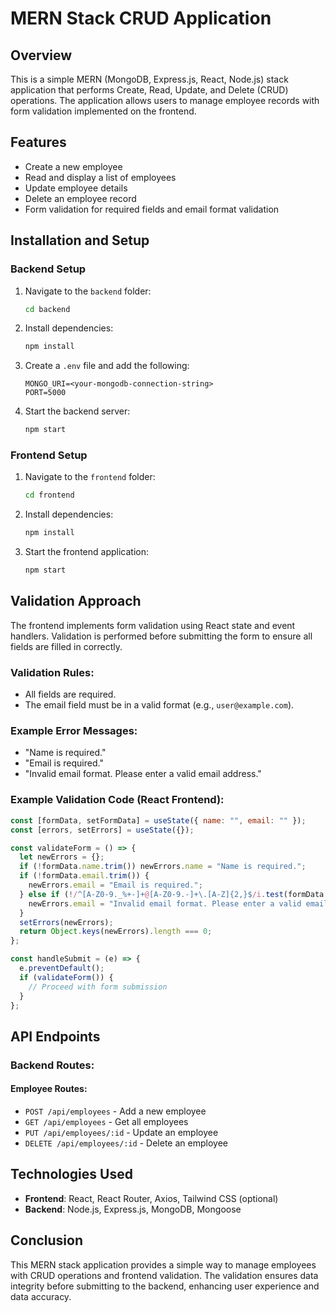 # MERN Stack CRUD Application

## Overview
This is a simple MERN (MongoDB, Express.js, React, Node.js) stack application that performs Create, Read, Update, and Delete (CRUD) operations. The application allows users to manage employee records with form validation implemented on the frontend.

## Features
- Create a new employee
- Read and display a list of employees
- Update employee details
- Delete an employee record
- Form validation for required fields and email format validation

## Installation and Setup

### Backend Setup
1. Navigate to the `backend` folder:
   ```sh
   cd backend
   ```
2. Install dependencies:
   ```sh
   npm install
   ```
3. Create a `.env` file and add the following:
   ```env
   MONGO_URI=<your-mongodb-connection-string>
   PORT=5000
   ```
4. Start the backend server:
   ```sh
   npm start
   ```

### Frontend Setup
1. Navigate to the `frontend` folder:
   ```sh
   cd frontend
   ```
2. Install dependencies:
   ```sh
   npm install
   ```
3. Start the frontend application:
   ```sh
   npm start
   ```

## Validation Approach

The frontend implements form validation using React state and event handlers. Validation is performed before submitting the form to ensure all fields are filled in correctly.

### Validation Rules:
- All fields are required.
- The email field must be in a valid format (e.g., `user@example.com`).

### Example Error Messages:
- "Name is required."
- "Email is required."
- "Invalid email format. Please enter a valid email address."

### Example Validation Code (React Frontend):
```jsx
const [formData, setFormData] = useState({ name: "", email: "" });
const [errors, setErrors] = useState({});

const validateForm = () => {
  let newErrors = {};
  if (!formData.name.trim()) newErrors.name = "Name is required.";
  if (!formData.email.trim()) {
    newErrors.email = "Email is required.";
  } else if (!/^[A-Z0-9._%+-]+@[A-Z0-9.-]+\.[A-Z]{2,}$/i.test(formData.email)) {
    newErrors.email = "Invalid email format. Please enter a valid email address.";
  }
  setErrors(newErrors);
  return Object.keys(newErrors).length === 0;
};

const handleSubmit = (e) => {
  e.preventDefault();
  if (validateForm()) {
    // Proceed with form submission
  }
};
```

## API Endpoints

### Backend Routes:
#### Employee Routes:
- `POST /api/employees` - Add a new employee
- `GET /api/employees` - Get all employees
- `PUT /api/employees/:id` - Update an employee
- `DELETE /api/employees/:id` - Delete an employee

## Technologies Used
- **Frontend**: React, React Router, Axios, Tailwind CSS (optional)
- **Backend**: Node.js, Express.js, MongoDB, Mongoose

## Conclusion
This MERN stack application provides a simple way to manage employees with CRUD operations and frontend validation. The validation ensures data integrity before submitting to the backend, enhancing user experience and data accuracy.

